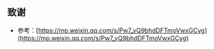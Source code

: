 

## 致谢

* 参考：[https://mp.weixin.qq.com/s/Pw7_vQ9bhdDFTmoVwxGCyg](https://mp.weixin.qq.com/s/Pw7_vQ9bhdDFTmoVwxGCyg)